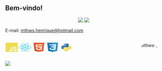 ## Bem-vindo!

<div align="center">
  <a href="https://github.com/Mthws167"></a>
  <img height="180em" src="https://github-readme-stats.vercel.app/api?username=Mthws167&show_icons=true&theme=dark&include_all_commits=true&count_private=true"/>
  <img height="180em" src="https://github-readme-stats.vercel.app/api/top-langs/?username=Mthws167&layout=compact&langs_count=7&theme=dark"/>
</div>

<div>
  <p>E-mail: <a href=mailto:mthws.henrique@hotmail.com?subject="HTML link">mthws.henrique@hotmail.com</a></p>
</div>

<div style="display: inline_block"><br>
  <img align="center" alt="Mthws-Js" height="30" width="40" src="https://raw.githubusercontent.com/devicons/devicon/master/icons/javascript/javascript-plain.svg">
  <img align="center" alt="Mthws-React" height="30" width="40" src="https://raw.githubusercontent.com/devicons/devicon/master/icons/react/react-original.svg">
  <img align="center" alt="Mthws-HTML" height="30" width="40" src="https://raw.githubusercontent.com/devicons/devicon/master/icons/html5/html5-original.svg">
  <img align="center" alt="Mthws-CSS" height="30" width="40" src="https://raw.githubusercontent.com/devicons/devicon/master/icons/css3/css3-original.svg">
  <img align="center" alt="Mthws-Python" height="30" width="40" src="https://raw.githubusercontent.com/devicons/devicon/master/icons/python/python-original.svg">
  <img align="right" alt="Mthws-pic" height="150" style="border-radius:80%;" src="https://instagram.fmgf1-1.fna.fbcdn.net/v/t51.2885-19/275633692_709505860210507_1689305447693488043_n.jpg?stp=dst-jpg_s150x150&_nc_ht=instagram.fmgf1-1.fna.fbcdn.net&_nc_cat=107&_nc_ohc=-t0aDloZwucAX8q-yW_&edm=ABfd0MgBAAAA&ccb=7-4&oh=00_AT-Jw9A5-F3upVb6du45mABnkw_qfx9toveiIel1-2evcA&oe=6285AA57&_nc_sid=7bff83">
</div>
  
  ##
 
<div> 
  <a href="https://br.linkedin.com/in/matheus-henrique-de-oliveira-33333b229" target="_blank"><img src="https://img.shields.io/badge/-LinkedIn-%230077B5?style=for-the-badge&logo=linkedin&logoColor=white" target="_blank"></a> 
</div>

